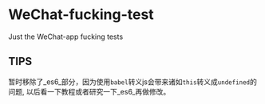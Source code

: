 # WeChat-fucking-test

Just the WeChat-app fucking tests

## TIPS

暂时移除了_es6_部分，因为使用`babel`转义js会带来诸如`this`转义成`undefined`的问题, 以后看一下教程或者研究一下_es6_再做修改。

